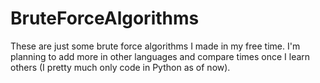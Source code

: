 # BruteForceAlgorithms
These are just some brute force algorithms I made in my free time. I'm planning to add more in other languages and compare times once I learn others (I pretty much only code in Python as of now).
